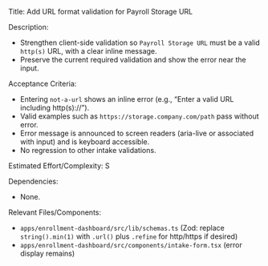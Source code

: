 Title: Add URL format validation for Payroll Storage URL

Description:
- Strengthen client-side validation so `Payroll Storage URL` must be a valid `http(s)` URL, with a clear inline message.
- Preserve the current required validation and show the error near the input.

Acceptance Criteria:
- Entering `not-a-url` shows an inline error (e.g., “Enter a valid URL including http(s)://”).
- Valid examples such as `https://storage.company.com/path` pass without error.
- Error message is announced to screen readers (aria-live or associated with input) and is keyboard accessible.
- No regression to other intake validations.

Estimated Effort/Complexity: S

Dependencies:
- None.

Relevant Files/Components:
- `apps/enrollment-dashboard/src/lib/schemas.ts` (Zod: replace `string().min(1)` with `.url()` plus `.refine` for http/https if desired)
- `apps/enrollment-dashboard/src/components/intake-form.tsx` (error display remains)

